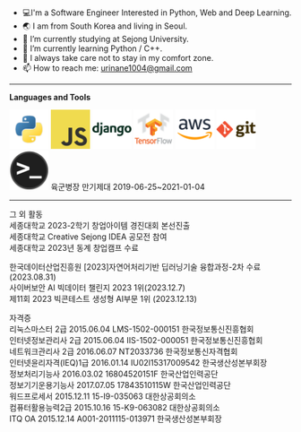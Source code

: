 


- 💻I'm a Software Engineer Interested in Python, Web and Deep Learning.
- 🌏 I am from South Korea and living in Seoul.
- 🔭 I’m currently studying at Sejong University.
- 🌱 I’m currently learning Python / C++. 
- 🚀 I always take care not to stay in my comfort zone.
- 📫 How to reach me: urinane1004@gmail.com

<hr>


**Languages and Tools**  

<code><img height="70" src="https://raw.githubusercontent.com/github/explore/80688e429a7d4ef2fca1e82350fe8e3517d3494d/topics/python/python.png"></code> <code><img height="70" src="https://raw.githubusercontent.com/github/explore/80688e429a7d4ef2fca1e82350fe8e3517d3494d/topics/javascript/javascript.png"></code>  <code><img height="70" src="https://raw.githubusercontent.com/github/explore/80688e429a7d4ef2fca1e82350fe8e3517d3494d/topics/django/django.png"></code> <code><img height="70" src="https://raw.githubusercontent.com/github/explore/80688e429a7d4ef2fca1e82350fe8e3517d3494d/topics/tensorflow/tensorflow.png"></code> <code><img height="70" src="https://raw.githubusercontent.com/github/explore/80688e429a7d4ef2fca1e82350fe8e3517d3494d/topics/aws/aws.png"></code> <code><img height="70" src="https://raw.githubusercontent.com/github/explore/80688e429a7d4ef2fca1e82350fe8e3517d3494d/topics/git/git.png"></code> <code><img height="70" src="https://raw.githubusercontent.com/github/explore/80688e429a7d4ef2fca1e82350fe8e3517d3494d/topics/terminal/terminal.png"></code> 
육군병장 만기제대 2019-06-25~2021-01-04
<hr>
그 외 활동
<br>
세종대학교 2023-2학기 창업아이템 경진대회 본선진출
<br>
세종대학교 Creative Sejong IDEA 공모전 참여
<br>
세종대학교 2023년 동계 창업캠프 수료

한국데이터산업진흥원 [2023]자연어처리기반 딥러닝기술 융합과정-2차 수료 (2023.08.31)
<br>
사이버보안 AI 빅데이터 챌린지 2023 1위(2023.12.7)
<br>
제11회 2023 빅콘테스트 생성형 AI부문 1위 (2023.12.13)

자격증<br>
리눅스마스터 2급 2015.06.04 LMS-1502-000151 한국정보통신진흥협회<br>
인터넷정보관리사 2급 2015.06.04 IIS-1502-000051 한국정보통신진흥협회<br>
네트워크관리사 2급 2016.06.07 NT2033736 한국정보통신자격협회<br>
인터넷윤리자격(IEQ)1급 2016.01.14 IU02I15317009542 한국생산성본부회장<br>
정보처리기능사 2016.03.02 16804520151F 한국산업인력공단<br>
정보기기운용기능사 2017.07.05 17843510115W 한국산업인력공단<br>
워드프로세서 2015.12.11 15-I9-035063 대한상공회의소<br>
컴퓨터활용능력2급 2015.10.16 15-K9-063082 대한상공회의소<br>
ITQ OA 2015.12.14 A001-2011115-013971 한국생산성본부회장<br>

